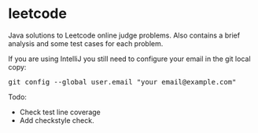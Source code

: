 # leetcode
Java solutions to Leetcode online judge problems.
Also contains a brief analysis and some test cases for each problem. 

If you are using IntelliJ you still need to configure your email in the git local copy:
<pre>
git config --global user.email "your_email@example.com"
</pre>

Todo:
 - Check test line coverage
 - Add checkstyle check.
